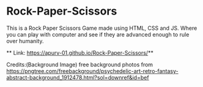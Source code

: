 # Rock-Paper-Scissors
This is a Rock Paper Scissors Game  made using HTML, CSS and JS. Where you can play with computer and see if they are advanced enough to rule over humanity.

** Link: https://apurv-01.github.io/Rock-Paper-Scissors/**


Credits:(Background Image)
free background photos from https://pngtree.com/freebackground/psychedelic-art-retro-fantasy-abstract-background_1912478.html?sol=downref&id=bef

